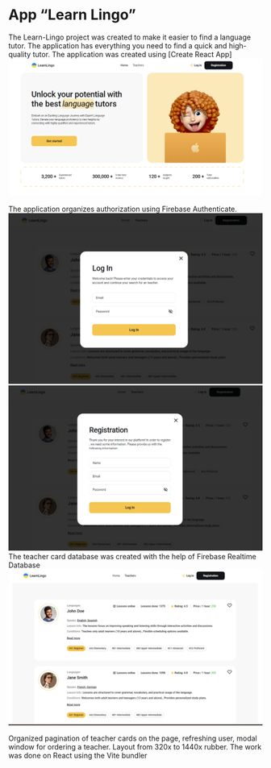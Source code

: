 # App “Learn Lingo”
The Learn-Lingo project was created to make it easier to find a language tutor. The application has everything you need to find a quick and high-quality tutor.
The application was created using [Create React App]
![App Learn Lingo](./public/images/home.png)  

The application organizes authorization using Firebase Authenticate.
![Firebase Authentication Realtime Database](./public//images/Logining.png)
![Firebase Authentication Realtime Database](./public//images/Registration.png)
The teacher card database was created with the help of Firebase Realtime Database
![Firebase Authentication Realtime Database](./public//images/Teachers.png)

Organized pagination of teacher cards on the page, refreshing user, modal window for ordering a teacher. Layout from 320x to 1440x rubber. The work was done on React using the Vite bundler
